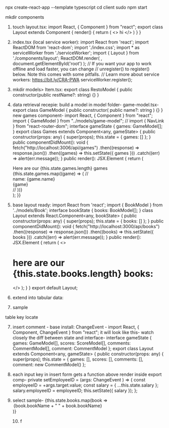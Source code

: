 npx create-react-app --template typescript
cd client
sudo npm start

mkdir components
1. touch layout.tsx:
import React, { Component } from "react"; 
export class Layout extends Component {
     render() {
          return (
              <>
              hi
              </>
          )
     }
    }

2. index.tsx (local service worker):
import React from 'react';
import ReactDOM from 'react-dom';
import './index.css';
import * as serviceWorker from './serviceWorker';
import { Layout } from './components/layout';
ReactDOM.render(
    <Layout />,
  document.getElementById('root')
);
// If you want your app to work offline and load faster, you can change
// unregister() to register() below. Note this comes with some pitfalls.
// Learn more about service workers: https://bit.ly/CRA-PWA
serviceWorker.register();

3. mkdir models> Item.tsx:
export class RestoModel { public constructor(public restName?: string) {} }

4. data retrieval recepie:
build a model in model folder-
game-model.tsx-
export class GameModel { 
    public constructor(
        public name?: string
        ) {} }
new games component-
import React, { Component } from "react";
import { GameModel } from "../models/game-model";
// import { NavLink } from "react-router-dom";
interface gameState {
  games: GameModel[];
}
export class Games extends Component<any, gameState> {
  public constructor(props: any) {
    super(props);
    this.state = { games: [] };
  }
  public componentDidMount(): void {
    fetch("http://localhost:3006/api/games")
      .then((response) => response.json())
      .then((games) => this.setState({ games }))
      .catch((err) => alert(err.message));
  }
  public render(): JSX.Element {
    return (
      <div>
        Here are our {this.state.games.length} games
        {this.state.games.map((game) => (
          // <NavLink to={"/salaries-per-emp/" + rev.id} key={rev.id}>
          <div className="rev">
            name: {game.name} <br />
            {game}
          </div>
          // </NavLink>
        ))}
      </div>
    );  }}


42. base layout ready:
import React from 'react';
import { BookModel } from '../models/Book';
interface bookState {
    books: BookModel[];
  }
class Layout extends React.Component<any, bookState> {
    public constructor(props: any) {
        super(props);
        this.state = { books: [] };
      }
      public componentDidMount(): void {
        fetch("http://localhost:3000/api/books")
          .then((response) => response.json())
          .then((books) => this.setState({ books }))
          .catch((err) => alert(err.message));
      }
      public render(): JSX.Element {
        return ( 
            <>
            <h1>
            here are our {this.state.books.length} books:
            </h1>
            </>
         );
    }
}
export default Layout;

5. extend into tabular data:


6. sample 


table key locate

7. insert comment - base install:
ChangeEvent - import React, { Component, ChangeEvent } from "react"; 
it will look like this- watch closely the diff between state and interface-
interface gameState {
    games: GameModel[],
    scores: ScoreModel[],
    comments: CommentModel[],
    comment: CommentModel
  };
  export class Layout extends Component<any, gameState> {
    public constructor(props: any) {
        super(props);
        this.state = { games: [],
             scores: [],
              comments: [],
            comment:  new CommentModel()
 };

 8. each input key in insert form gets a function above render inside export comp-
 private setEmployeeID = (args: ChangeEvent
) => {
const employeeID = +args.target.value;
const salary = { ...this.state.salary };
salary.employeeID = employeeID;
this.setState({ salary });
};

9. select sample-
       {this.state.books.map(book =>
        <option key={book.bookID} value={book.bookID}>
            {book.bookName + " " + book.bookName}
        </option>
    )}

    10. f